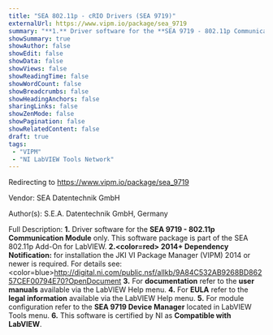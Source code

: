 ```yaml
---
title: "SEA 802.11p - cRIO Drivers (SEA 9719)"
externalUrl: https://www.vipm.io/package/sea_9719
summary: "**1.** Driver software for the **SEA 9719 - 802.11p Communication Module** only."
showSummary: true
showAuthor: false
showEdit: false
showData: false
showViews: false
showReadingTime: false
showWordCount: false
showBreadcrumbs: false
showHeadingAnchors: false
sharingLinks: false
showZenMode: false
showPagination: false
showRelatedContent: false
draft: true
tags:
 - "VIPM"
 - "NI LabVIEW Tools Network"
---
```


Redirecting to https://www.vipm.io/package/sea_9719

Vendor: SEA Datentechnik GmbH

Author(s): S.E.A. Datentechnik GmbH, Germany
 
Full Description:
**1.** Driver software for the **SEA 9719 - 802.11p Communication Module** only. This software package is part of the SEA 802.11p Add-On for LabVIEW.
**2.<color=red> 2014+ Dependency Notification:</color>** for installation the JKI VI Package Manager (VIPM) 2014 or newer is required. For details see:
<color=blue>http://digital.ni.com/public.nsf/allkb/9A84C532AB9268BD86257CEF00794E70?OpenDocument</color>
**3.** For **documentation** refer to the **user manuals** available via the LabVIEW Help menu.
**4.** For **EULA** refer to the **legal information** available via the LabVIEW Help menu.
**5.** For module configuration refer to the **SEA 9719 Device Manager** located in LabVIEW Tools menu.
**6.** This software is certified by NI as **Compatible with LabVIEW**.